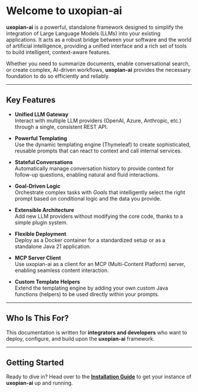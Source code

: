 # Welcome to uxopian-ai

**uxopian-ai** is a powerful, standalone framework designed to simplify the integration of Large Language Models (LLMs) into your existing applications. It acts as a robust bridge between your software and the world of artificial intelligence, providing a unified interface and a rich set of tools to build intelligent, context-aware features.

Whether you need to summarize documents, enable conversational search, or create complex, AI-driven workflows, **uxopian-ai** provides the necessary foundation to do so efficiently and reliably.

---

## Key Features

- **Unified LLM Gateway**  
  Interact with multiple LLM providers (OpenAI, Azure, Anthropic, etc.) through a single, consistent REST API.

- **Powerful Templating**  
  Use the dynamic templating engine (Thymeleaf) to create sophisticated, reusable prompts that can react to context and call internal services.

- **Stateful Conversations**  
  Automatically manage conversation history to provide context for follow-up questions, enabling natural and fluid interactions.

- **Goal-Driven Logic**  
  Orchestrate complex tasks with *Goals* that intelligently select the right prompt based on conditional logic and the data you provide.

- **Extensible Architecture**  
  Add new LLM providers without modifying the core code, thanks to a simple plugin system.

- **Flexible Deployment**  
  Deploy as a Docker container for a standardized setup or as a standalone Java 21 application.

- **MCP Server Client**  
  Use uxopian-ai as a client for an MCP (Multi-Content Platform) server, enabling seamless content interaction.

- **Custom Template Helpers**  
  Extend the templating engine by adding your own custom Java functions (helpers) to be used directly within your prompts.

---

## Who Is This For?

This documentation is written for **integrators and developers** who want to deploy, configure, and build upon the **uxopian-ai** framework.

---

## Getting Started

Ready to dive in? Head over to the **[Installation Guide](/getting_started/installation_guide/)** to get your instance of **uxopian-ai** up and running.
